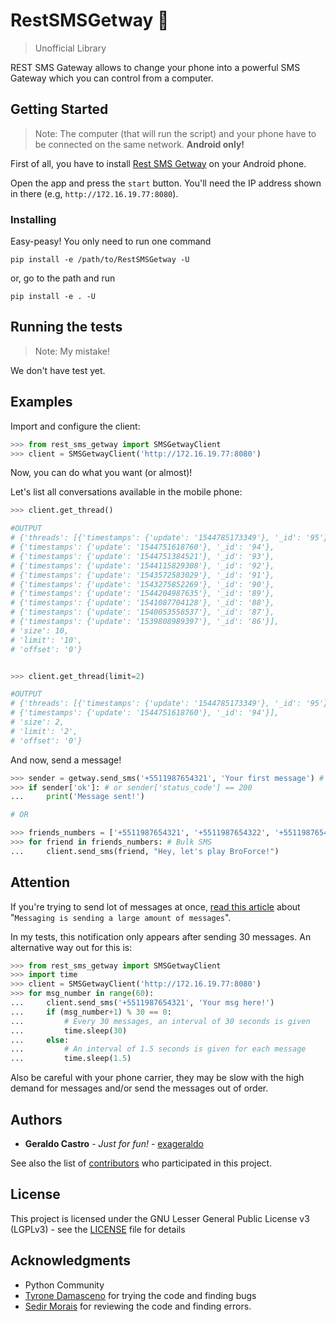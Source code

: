 
# RestSMSGetway :love_letter:

  >Unofficial Library

REST SMS Gateway allows to change your phone into a powerful SMS Gateway which you can control from a computer.

  

## Getting Started

  

> Note: The computer (that will run the script) and your phone have to be connected on the same network. **Android only!**

  First of all, you have to install [Rest SMS Getway](http://bit.ly/RestSMSGetway) on your Android phone.

Open the app and press the `start` button. You'll need the IP address shown in there (e.g, `http://172.16.19.77:8080`).



### Installing

  

Easy-peasy! You only need to run one command

```
pip install -e /path/to/RestSMSGetway -U 
```
or, go to the path and run
```
pip install -e . -U 
```

 

## Running the tests
>Note: My mistake!

We don't have test yet.

  

## Examples
Import and configure the client:
```python
>>> from rest_sms_getway import SMSGetwayClient 
>>> client = SMSGetwayClient('http://172.16.19.77:8080')
```

Now, you can do what you want (or almost)!

Let's list all conversations available in the mobile phone:
```python
>>> client.get_thread() 

#OUTPUT
# {'threads': [{'timestamps': {'update': '1544785173349'}, '_id': '95'},
# {'timestamps': {'update': '1544751618760'}, '_id': '94'},
# {'timestamps': {'update': '1544751384521'}, '_id': '93'},
# {'timestamps': {'update': '1544115829308'}, '_id': '92'},
# {'timestamps': {'update': '1543572583029'}, '_id': '91'},
# {'timestamps': {'update': '1543275852269'}, '_id': '90'},
# {'timestamps': {'update': '1544204987635'}, '_id': '89'},
# {'timestamps': {'update': '1541087704128'}, '_id': '88'},
# {'timestamps': {'update': '1540053558537'}, '_id': '87'},
# {'timestamps': {'update': '1539808989397'}, '_id': '86'}],
# 'size': 10,
# 'limit': '10',
# 'offset': '0'}


>>> client.get_thread(limit=2) 

#OUTPUT
# {'threads': [{'timestamps': {'update': '1544785173349'}, '_id': '95'},
# {'timestamps': {'update': '1544751618760'}, '_id': '94'}],
# 'size': 2,
# 'limit': '2',
# 'offset': '0'}
```

And now, send a message!
```python
>>> sender = getway.send_sms('+5511987654321', 'Your first message') # Single SMS
>>> if sender['ok']: # or sender['status_code'] == 200
...     print('Message sent!')

# OR

>>> friends_numbers = ['+5511987654321', '+5511987654322', '+5511987654323']
>>> for friend in friends_numbers: # Bulk SMS 
...     client.send_sms(friend, "Hey, let's play BroForce!")
```



## Attention

If you're trying to send lot of messages at once, [read this article](https://forums.androidcentral.com/google-nexus-4/227096-messaging-sending-large-amount-messages.html) about "`Messaging is sending a large amount of messages`".

In my tests, this notification only appears after sending 30 messages. An alternative way out for this is:

```python
>>> from rest_sms_getway import SMSGetwayClient
>>> import time
>>> client = SMSGetwayClient('http://172.16.19.77:8080')
>>> for msg_number in range(60):
...     client.send_sms('+5511987654321', 'Your msg here!')
...     if (msg_number+1) % 30 == 0:
...         # Every 30 messages, an interval of 30 seconds is given
...         time.sleep(30)
...     else:
...         # An interval of 1.5 seconds is given for each message
...         time.sleep(1.5)
```

Also be careful with your phone carrier, they may be slow with the high demand for messages and/or send the messages out of order.



## Authors

  

*  **Geraldo Castro** - *Just for fun!* - [exageraldo](https://github.com/exageraldo)

  

See also the list of [contributors](https://github.com/exageraldo/RestSMSGetway/contributors) who participated in this project.

  

## License

 
 This project is licensed under the GNU Lesser General Public License v3 (LGPLv3) - see the [LICENSE](LICENSE) file for details

  

## Acknowledgments

  * Python Community
  * [Tyrone Damasceno](https://github.com/tyronedamasceno) for trying the code and finding bugs
  * [Sedir Morais](https://github.com/sedir) for reviewing the code and finding errors.

